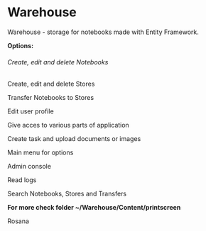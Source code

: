 # Warehouse
Warehouse - storage for notebooks made with Entity Framework.

**Options:**

###### Create, edit and delete Notebooks

Create, edit and delete Stores

Transfer Notebooks to Stores

Edit user profile

Give acces to various parts of application

Create task and upload documents or images

Main menu for options

Admin console

Read logs

Search Notebooks, Stores and Transfers

**For more check folder ~/Warehouse/Content/printscreen**

Rosana
